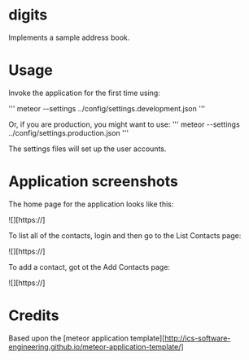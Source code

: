 # digits

Implements a sample address book.

# Usage

Invoke the application for the first time using:

'''
meteor --settings ../config/settings.development.json
'''

Or, if you are production, you might want to use:
'''
meteor --settings ../config/settings.production.json
'''

The settings files will set up the user accounts.

# Application screenshots

The home page for the application looks like this:

![][https://]

To list all of the contacts, login and then go to the List Contacts page:

![][https://]

To add a contact, got ot the Add Contacts page:

![][https://]

# Credits

Based upon the [meteor application template][http://ics-software-engineering.github.io/meteor-application-template/]